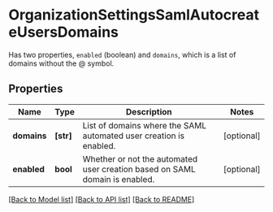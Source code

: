 # OrganizationSettingsSamlAutocreateUsersDomains

Has two properties, `enabled` (boolean) and `domains`, which is a list of domains without the @ symbol.

## Properties

| Name        | Type      | Description                                                                 | Notes      |
| ----------- | --------- | --------------------------------------------------------------------------- | ---------- |
| **domains** | **[str]** | List of domains where the SAML automated user creation is enabled.          | [optional] |
| **enabled** | **bool**  | Whether or not the automated user creation based on SAML domain is enabled. | [optional] |

[[Back to Model list]](README.md#documentation-for-models) [[Back to API list]](README.md#documentation-for-api-endpoints) [[Back to README]](README.md)
